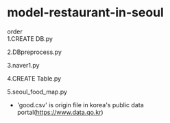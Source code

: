 # model-restaurant-in-seoul

order <br>
1.CREATE DB.py <br>

2.DBpreprocess.py <br>

3.naver1.py <br>

4.CREATE Table.py <br>

5.seoul_food_map.py <br>

* 'good.csv' is origin file in korea's public data portal(https://www.data.qo.kr)

